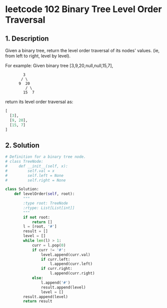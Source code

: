 # leetcode 102 Binary Tree Level Order Traversal
## 1. Description
Given a binary tree, return the level order traversal of its nodes' values. (ie, from left to right, level by level).

For example:
Given binary tree [3,9,20,null,null,15,7],

            3
           / \
          9  20
             / \
            15  7
            
 return its level order traversal as:
```python
[
  [3],
  [9, 20],
  [15, 7] 
]
```

## 2. Solution
```python
# Definition for a binary tree node.
# class TreeNode:
#     def __init__(self, x):
#         self.val = x
#         self.left = None
#         self.right = None

class Solution:
    def levelOrder(self, root):
        """
        :type root: TreeNode
        :rtype: List[List[int]]
        """
        if not root:
            return []
        l = [root, '#']
        result = []
        level = []
        while len(l) > 1:
            curr = l.pop(0)
            if curr != '#':
                level.append(curr.val)
                if curr.left:
                    l.append(curr.left)
                if curr.right:
                    l.append(curr.right)
            else:
                l.append('#')
                result.append(level)
                level = []
        result.append(level)
        return result
```
